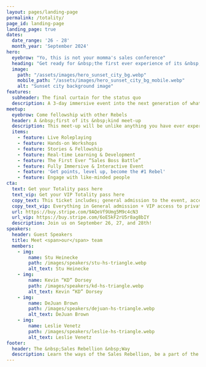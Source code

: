 ```yaml
---
layout: pages/landing-page
permalink: /totality/
page_id: landing-page
landing_page: true
dates:
  date_range: '26 - 28' 
  month_year: 'September 2024'
hero:
  eyebrow: "Yo, this is not your momma's sales conference"
  heading: "Get ready for &nbsp;the first ever experience of its &nbsp;kind!"
  image: 
    path: "/assets/images/hero_sunset_city_bg.webp"
    mobile_path: "/assets/images/hero_sunset_city_bg_mobile.webp"
    alt: "Sunset city background image"
features:
  subheader: The final curtain for the status quo
  description: A 3-day immersive event into the next generation of what selling is and will become.
meetup:
  eyebrow: Come fellowship with other Rebels
  header: A &nbsp;first of its &nbsp;kind meet-up
  description: This meet-up will be unlike anything you have ever experienced... Escape from the boring and monotonous conference of the past and lean into the future of learning, enlightening and life changing experiences for people of all walks of life.
  items:
    - feature: Live Roleplaying
    - feature: Hands-on Workshops
    - feature: Stories & Fellowship
    - feature: Real-time Learning & Development
    - feature: The First Ever “Sales Boss Battle”
    - feature: Fully Immersive & Interactive Event
    - feature: 'Get points, level up, become the #1 Rebel'
    - feature: Engage with like-minded people
cta:
  text: Get your Totality pass here
  text_vip: Get your VIP Totality pass here
  copy_text: This ticket includes; general admission to the event, access to all workshops, hotel stay (2) nights, food and drink during event, swag, official Rebel status.
  copy_text_vip: Everything in General admission + VIP access to private sessions and encounters at Totality event, extra special swag, additional & exclusive hangout (Saturday the 28th - all day) with Dale Dupree + The Rebels + Event Speakers, other cool stuff we will surprise you with!
  url: https://buy.stripe.com/9AQeVf9Umg5M9c4cN3
  url_vip: https://buy.stripe.com/6oE5kF2rU5r8ag8bIY
  description: Join us on September 26, 27, and 28th!
speakers:
  header: Guest Speakers
  title: Meet <span>our</span> team
  members:
    - img:
        name: Stu Heinecke
        path: /images/speakers/stu-hs-triangle.webp
        alt_text: Stu Heinecke
    - img:
        name: Kevin “KD” Dorsey
        path: /images/speakers/kd-hs-triangle.webp
        alt_text: Kevin “KD” Dorsey
    - img:
        name: DeJuan Brown
        path: /images/speakers/dejuan-hs-triangle.webp
        alt_text: DeJuan Brown
    - img:
        name: Leslie Venetz
        path: /images/speakers/leslie-hs-triangle.webp
        alt_text: Leslie Venetz
footer:
  header: The &nbsp;Sales Rebellion &nbsp;Way
  description: Learn the ways of the Sales Rebellion, be a part of the first ever interactive sales conference experience, win prizes, build community and level up your sales game beyond recognition.
---
```

